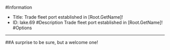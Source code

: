 #Information
 - Title: Trade fleet port established in [Root.GetName]!
 - ID: lake.69
#Description
Trade fleet port established in [Root.GetName]!
#Options

___
##A surprise to be sure, but a welcome one!
